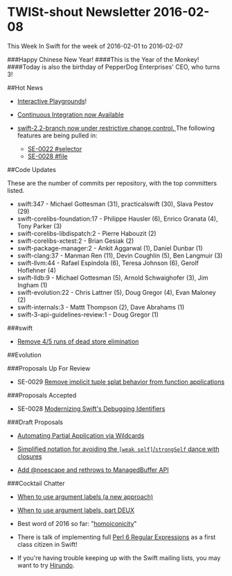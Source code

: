 # TWISt-shout Newsletter 2016-02-08
This Week In Swift for the week of 2016-02-01 to 2016-02-07

###Happy Chinese New Year!
####This is the Year of the Monkey!
####Today is also the birthday of PepperDog Enterprises' CEO, who turns 3!

##Hot News

* [Interactive Playgrounds](https://developer.apple.com/swift/blog/?id=35)!

* [Continuous Integration now Available](https://swift.org/blog/swift-ci/)

* [swift-2.2-branch now under restrictive change control. ](https://lists.swift.org/pipermail/swift-dev/Week-of-Mon-20160201/000979.html) The following features are being pulled in:
    * [SE-0022 #selector](https://github.com/apple/swift/pull/1170)
    * [SE-0028 #file](https://github.com/apple/swift/pull/1218)

##Code Updates

These are the number of commits per repository, with the top committers listed.

* swift:347 - Michael Gottesman (31), practicalswift (30), Slava Pestov (29)
* swift-corelibs-foundation:17 - Philippe Hausler (6), Enrico Granata (4), Tony Parker (3)
* swift-corelibs-libdispatch:2 - Pierre Habouzit (2)
* swift-corelibs-xctest:2 - Brian Gesiak (2)
* swift-package-manager:2 - Ankit Aggarwal (1), Daniel Dunbar (1)
* swift-clang:37 - Manman Ren (11), Devin Coughlin (5), Ben Langmuir (3)
* swift-llvm:44 - Rafael Espindola (6), Teresa Johnson (6), Gerolf Hoflehner (4)
* swift-lldb:9 - Michael Gottesman (5), Arnold Schwaighofer (3), Jim Ingham (1)
* swift-evolution:22 - Chris Lattner (5), Doug Gregor (4), Evan Maloney (2)
* swift-internals:3 - Mattt Thompson (2), Dave Abrahams (1)
* swift-3-api-guidelines-review:1 - Doug Gregor (1)

###swift
  
* [Remove 4/5 runs of dead store elimination](https://github.com/apple/swift/commit/f73626eb28dadc0f5c069a8e1e56ef75a0b209c5)

##Evolution

###Proposals Up For Review

* SE-0029 [Remove implicit tuple splat behavior from function applications](https://github.com/apple/swift-evolution/blob/master/proposals/0029-remove-implicit-tuple-splat.md)

###Proposals Accepted

* SE-0028 [Modernizing Swift's Debugging Identifiers](https://github.com/apple/swift-evolution/blob/master/proposals/0028-modernizing-debug-identifiers.md)
  
###Draft Proposals

* [Automating Partial Application via	Wildcards](https://lists.swift.org/pipermail/swift-evolution/Week-of-Mon-20160201/008771.html)

* [Simplified notation for avoiding the `[weak self]`/`strongSelf` dance with closures](https://gist.github.com/emaloney/d34ac9b134ece7c60440)

* [Add @noescape and rethrows to ManagedBuffer API](https://lists.swift.org/pipermail/swift-evolution/Week-of-Mon-20160201/009270.html)

###Cocktail Chatter

* [When to use argument labels (a new approach)](https://lists.swift.org/pipermail/swift-evolution/Week-of-Mon-20160201/008838.html)

* [When to use argument labels,	part DEUX](https://lists.swift.org/pipermail/swift-evolution/Week-of-Mon-20160201/009206.html)

* Best word of 2016 so far: "[homoiconicity](https://lists.swift.org/pipermail/swift-evolution/Week-of-Mon-20160201/009269.html)"

* There is talk of implementing full [Perl 6 Regular Expressions](https://lists.swift.org/pipermail/swift-evolution/Week-of-Mon-20160201/008692.html) as a first class citizen in Swift!

* If you're having trouble keeping up with the Swift mailing lists, you may want to try [Hirundo](https://stylemac.com/hirundo/).

